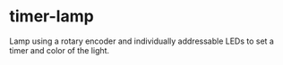 # timer-lamp
Lamp using a rotary encoder and individually addressable LEDs to set a timer and color of the light.
